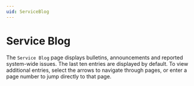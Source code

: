 ```yaml
---
uid: ServiceBlog
---
```


# Service Blog

The `Service Blog` page displays bulletins, announcements and reported system-wide issues. The last ten entries are displayed by default. To view additional entries, select the arrows to navigate through pages, or enter a page number to jump directly to that page.
